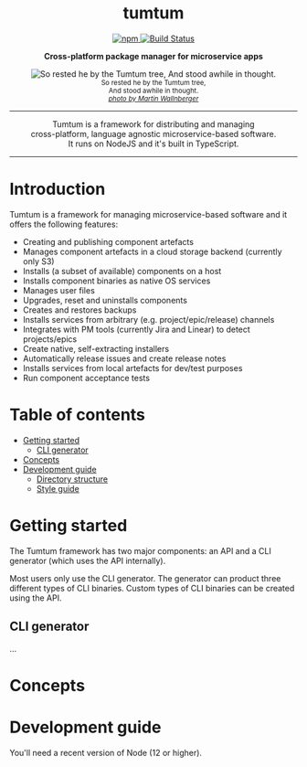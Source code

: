 <div align="center">
  <h1 id="tumtum">
    tumtum
  </h1>
  <p>
    <a href="https://www.npmjs.com/package/@tumtum/sdk">
      <img src="https://img.shields.io/npm/v/@tumtum/sdk" alt="npm">
    </a>
    <a href="https://github.com/tumtum-installer/sdk/actions?query=workflow%3Abuild">
      <img src="https://img.shields.io/github/workflow/status/tumtum-installer/sdk/build" alt="Build Status">
    </a>
  </p>
  <p>
    <strong>
      Cross-platform package manager for microservice apps
    </strong>
  </p>
  <p>
    <img src="https://live.staticflickr.com/3935/15633434771_f86dd02dda_w_d.jpg" alt="So rested he by the Tumtum tree, And stood awhile in thought." title="Tumtum Tree"><br>
    <small>
      So rested he by the Tumtum tree,<br>
      And stood awhile in thought.<br>
      <em>
        <a href="https://www.flickr.com/photos/artofthemystic/15633434771">
          photo by Martin Wallnberger
        </a>
      </em>
    </small>
  </p>
  <hr>
  <p>
    Tumtum is a framework for distributing and managing<br>
    cross-platform, language agnostic microservice-based software.<br>
    It runs on NodeJS and it&#39;s built in TypeScript.
  </p>
  <hr>
</div>

# Introduction

Tumtum is a framework for managing microservice-based software and it offers the
following features:

- Creating and publishing component artefacts
- Manages component artefacts in a cloud storage backend (currently only S3)
- Installs (a subset of available) components on a host
- Installs component binaries as native OS services
- Manages user files
- Upgrades, reset and uninstalls components
- Creates and restores backups
- Installs services from arbitrary (e.g. project/epic/release) channels
- Integrates with PM tools (currently Jira and Linear) to detect projects/epics
- Create native, self-extracting installers
- Automatically release issues and create release notes
- Installs services from local artefacts for dev/test purposes
- Run component acceptance tests

# Table of contents

<!-- START doctoc generated TOC please keep comment here to allow auto update -->
<!-- DON'T EDIT THIS SECTION, INSTEAD RE-RUN doctoc TO UPDATE -->

- [Getting started](#getting-started)
  - [CLI generator](#cli-generator)
- [Concepts](#concepts)
- [Development guide](#development-guide)
  - [Directory structure](#directory-structure)
  - [Style guide](#style-guide)

<!-- END doctoc generated TOC please keep comment here to allow auto update -->

# Getting started

The Tumtum framework has two major components: an API and a CLI generator
(which uses the API internally).

Most users only use the CLI generator. The generator can product three different
types of CLI binaries. Custom types of CLI binaries can be created using the
API.

## CLI generator

...

# Concepts

# Development guide

You'll need a recent version of Node (12 or higher).

